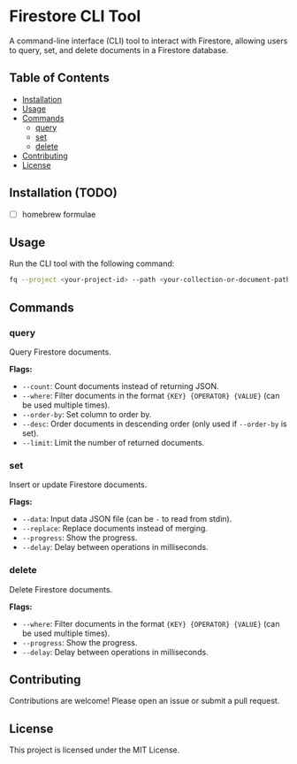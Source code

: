 # Firestore CLI Tool

A command-line interface (CLI) tool to interact with Firestore, allowing users to query, set, and delete documents in a Firestore database.

## Table of Contents

- [Installation](#installation)
- [Usage](#usage)
- [Commands](#commands)
    - [query](#query)
    - [set](#set)
    - [delete](#delete)
- [Contributing](#contributing)
- [License](#license)

## Installation (TODO)

- [ ] homebrew formulae

## Usage

Run the CLI tool with the following command:

```bash
fq --project <your-project-id> --path <your-collection-or-document-path> <subcommand>
```

## Commands

### query

Query Firestore documents.

**Flags:**

- `--count`: Count documents instead of returning JSON.
- `--where`: Filter documents in the format `{KEY} {OPERATOR} {VALUE}` (can be used multiple times).
- `--order-by`: Set column to order by.
- `--desc`: Order documents in descending order (only used if `--order-by` is set).
- `--limit`: Limit the number of returned documents.

### set

Insert or update Firestore documents.

**Flags:**

- `--data`: Input data JSON file (can be `-` to read from stdin).
- `--replace`: Replace documents instead of merging.
- `--progress`: Show the progress.
- `--delay`: Delay between operations in milliseconds.

### delete

Delete Firestore documents.

**Flags:**

- `--where`: Filter documents in the format `{KEY} {OPERATOR} {VALUE}` (can be used multiple times).
- `--progress`: Show the progress.
- `--delay`: Delay between operations in milliseconds.

## Contributing

Contributions are welcome! Please open an issue or submit a pull request.

## License

This project is licensed under the MIT License.
